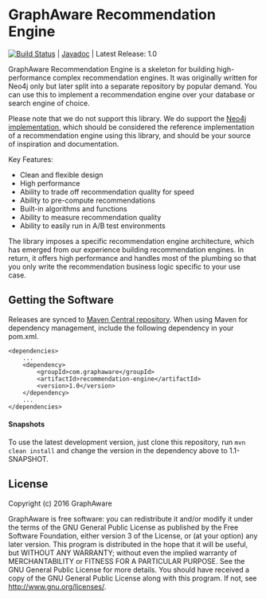 GraphAware Recommendation Engine
================================

[![Build Status](https://travis-ci.org/graphaware/reco.png)](https://travis-ci.org/graphaware/reco) | <a href="http://graphaware.com/site/reco/latest/apidocs/" target="_blank">Javadoc</a> | Latest Release: 1.0

GraphAware Recommendation Engine is a skeleton for building high-performance complex recommendation engines. It was originally
written for Neo4j only but later split into a separate repository by popular demand. You can use this to implement a recommendation
engine over your database or search engine of choice.

Please note that we do not support this library. We do support the [Neo4j implementation](https://github.com/graphaware/neo4j-reco), which should be considered the
reference implementation of a recommendation engine using this library, and should be your source of inspiration and documentation.

Key Features:

* Clean and flexible design
* High performance
* Ability to trade off recommendation quality for speed
* Ability to pre-compute recommendations
* Built-in algorithms and functions
* Ability to measure recommendation quality
* Ability to easily run in A/B test environments

The library imposes a specific recommendation engine architecture, which has emerged from our experience building recommendation
engines. In return, it offers high performance and handles most of the plumbing so that you only write
the recommendation business logic specific to your use case.

Getting the Software
--------------------

Releases are synced to <a href="http://search.maven.org/" target="_blank">Maven Central repository</a>. When using Maven for dependency management, include the following dependency in your pom.xml.

    <dependencies>
        ...
        <dependency>
            <groupId>com.graphaware</groupId>
            <artifactId>recommendation-engine</artifactId>
            <version>1.0</version>
        </dependency>
        ...
    </dependencies>

#### Snapshots

To use the latest development version, just clone this repository, run `mvn clean install` and change the version in the
dependency above to 1.1-SNAPSHOT.

License
-------

Copyright (c) 2016 GraphAware

GraphAware is free software: you can redistribute it and/or modify it under the terms of the GNU General Public License
as published by the Free Software Foundation, either version 3 of the License, or (at your option) any later version.
This program is distributed in the hope that it will be useful, but WITHOUT ANY WARRANTY; without even the implied
warranty of MERCHANTABILITY or FITNESS FOR A PARTICULAR PURPOSE. See the GNU General Public License for more details.
You should have received a copy of the GNU General Public License along with this program.
If not, see <http://www.gnu.org/licenses/>.
